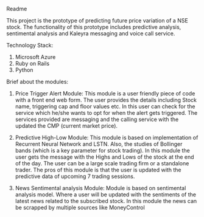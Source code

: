 Readme

This project is the prototype of predicting future price variation of a NSE stock. The functionality of this prototype includes
predictive analysis, sentimental analysis and Kaleyra messaging and voice call service.

Technology Stack:
1. Microsoft Azure
2. Ruby on Rails
3. Python

Brief about the modules:
1. Price Trigger Alert Module:
This module is a user friendly piece of code with a front end web form. The user provides the details including Stock name, triggering cap and floor values etc.
In this user can check for the service which he/she wants to opt for when the alert gets triggered. The services provided are messaging and
the calling service with the updated the CMP (current market price).

2. Predictive High-Low Module:
This module is based on implementation of Recurrent Neural Network and LSTN. Also, the studies of Bollinger bands (which is a key parameter for stock trading).
In this module the user gets the message with the Highs and Lows of the stock at the end of the day. The user can be a large scale trading firm
or a standalone trader. The pros of this module is that the user is updated with the predictive data of upcoming 7 trading sessions.

3. News Sentimental analysis Module:
Module is based on sentimental analysis model. Where a user will be updated with the sentiments of the latest news related to the subscribed stock.
In this module the news can be scrapped by multiple sources like MoneyControl
